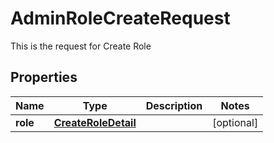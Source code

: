 

# AdminRoleCreateRequest

This is the request for Create Role
## Properties

Name | Type | Description | Notes
------------ | ------------- | ------------- | -------------
**role** | [**CreateRoleDetail**](CreateRoleDetail.md) |  |  [optional]



